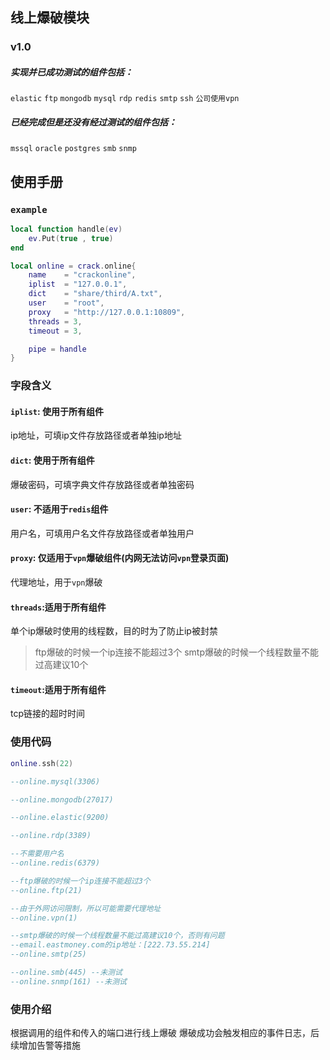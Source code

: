 ## 线上爆破模块
### v1.0
##### 实现并已成功测试的组件包括：
`elastic`
`ftp`
`mongodb`
`mysql`
`rdp`
`redis`
`smtp`
`ssh`
`公司使用vpn`
##### 已经完成但是还没有经过测试的组件包括：
`mssql`
`oracle`
`postgres`
`smb`
`snmp`

## 使用手册

### `example`
```lua
local function handle(ev)
    ev.Put(true , true)
end

local online = crack.online{
    name    = "crackonline",
    iplist  = "127.0.0.1",
    dict    = "share/third/A.txt",
    user    = "root",
    proxy   = "http://127.0.0.1:10809",
    threads = 3,
    timeout = 3,

    pipe = handle
}
```
### 字段含义
#### `iplist`: 使用于所有组件
ip地址，可填ip文件存放路径或者单独ip地址
#### `dict`: 使用于所有组件
爆破密码，可填字典文件存放路径或者单独密码
#### `user`: 不适用于`redis`组件
用户名，可填用户名文件存放路径或者单独用户
#### `proxy`: 仅适用于`vpn`爆破组件(内网无法访问`vpn`登录页面)
代理地址，用于`vpn`爆破
#### `threads`:适用于所有组件
单个ip爆破时使用的线程数，目的时为了防止ip被封禁
>ftp爆破的时候一个ip连接不能超过3个
>smtp爆破的时候一个线程数量不能过高建议10个
#### `timeout`:适用于所有组件
tcp链接的超时时间

### 使用代码

```lua
online.ssh(22)

--online.mysql(3306)

--online.mongodb(27017)

--online.elastic(9200)

--online.rdp(3389)

--不需要用户名
--online.redis(6379)

--ftp爆破的时候一个ip连接不能超过3个
--online.ftp(21)

--由于外网访问限制，所以可能需要代理地址
--online.vpn(1)

--smtp爆破的时候一个线程数量不能过高建议10个，否则有问题
--email.eastmoney.com的ip地址：[222.73.55.214]
--online.smtp(25)

--online.smb(445) --未测试
--online.snmp(161) --未测试
```
### 使用介绍
根据调用的组件和传入的端口进行线上爆破
爆破成功会触发相应的事件日志，后续增加告警等措施
